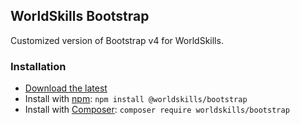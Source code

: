 ## WorldSkills Bootstrap

Customized version of Bootstrap v4 for WorldSkills.

### Installation

- [Download the latest](https://github.com/worldskills/bootstrap/archive/master.zip)
- Install with [npm](https://www.npmjs.com/): `npm install @worldskills/bootstrap`
- Install with [Composer](https://getcomposer.org/): `composer require worldskills/bootstrap`
